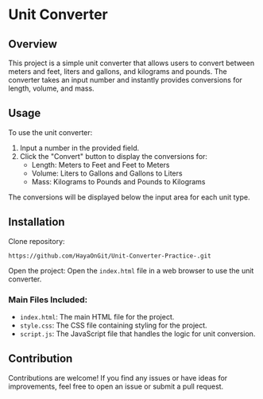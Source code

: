 # Unit Converter

## Overview

This project is a simple unit converter that allows users to convert between meters and feet, liters and gallons, and kilograms and pounds. The converter takes an input number and instantly provides conversions for length, volume, and mass.

## Usage

To use the unit converter:
1. Input a number in the provided field.
2. Click the "Convert" button to display the conversions for:
   - Length: Meters to Feet and Feet to Meters
   - Volume: Liters to Gallons and Gallons to Liters
   - Mass: Kilograms to Pounds and Pounds to Kilograms

The conversions will be displayed below the input area for each unit type.

## Installation

Clone repository:
```
https://github.com/HayaOnGit/Unit-Converter-Practice-.git
```
Open the project: Open the `index.html` file in a web browser to use the unit converter.

### Main Files Included:

- `index.html`: The main HTML file for the project.
- `style.css`: The CSS file containing styling for the project.
- `script.js`: The JavaScript file that handles the logic for unit conversion.

## Contribution

Contributions are welcome! If you find any issues or have ideas for improvements, feel free to open an issue or submit a pull request.


